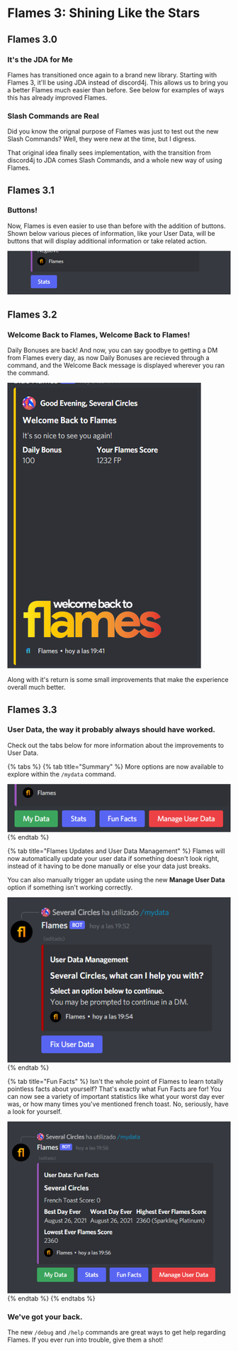 # Flames 3: Shining Like the Stars

## Flames 3.0

### It's the JDA for Me

Flames has transitioned once again to a brand new library. Starting with Flames 3, it'll be using JDA instead of discord4j. This allows us to bring you a better Flames much easier than before. See below for examples of ways this has already improved Flames.

### Slash Commands are Real

Did you know the orignal purpose of Flames was just to test out the new Slash Commands? Well, they were new at the time, but I digress.

That original idea finally sees implementation, with the transition from discord4j to JDA comes Slash Commands, and a whole new way of using Flames.



## Flames 3.1

### Buttons!

Now, Flames is even easier to use than before with the addition of buttons. Shown below various pieces of information, like your User Data, will be buttons that will display additional information or take related action.

![Buttons on the My Data command](../.gitbook/assets/imagen%20%286%29.png)

## Flames 3.2

### Welcome Back to Flames, Welcome Back to Flames!

Daily Bonuses are back! And now, you can say goodbye to getting a DM from Flames every day, as now Daily Bonuses are recieved through a command, and the Welcome Back message is displayed wherever you ran the command.

![Welcome Back to Flames!](../.gitbook/assets/imagen%20%288%29.png)

Along with it's return is some small improvements that make the experience overall much better.

## Flames 3.3

### User Data, the way it probably always should have worked.

Check out the tabs below for more information about the improvements to User Data.

{% tabs %}
{% tab title="Summary" %}
More options are now available to explore within the `/mydata` command. 

![A preview of the new options](../.gitbook/assets/imagen%20%282%29.png)
{% endtab %}

{% tab title="Flames Updates and User Data Management" %}
Flames will now automatically update your user data if something doesn't look right, instead of it having to be done manually or else your data just breaks.

You can also manually trigger an update using the new **Manage User Data** option if something isn't working correctly.

![The new Data Management UI](../.gitbook/assets/imagen%20%285%29.png)
{% endtab %}

{% tab title="Fun Facts" %}
Isn't the whole point of Flames to learn totally pointless facts about yourself? That's exactly what Fun Facts are for! You can now see a variety of important statistics like what your worst day ever was, or how many times you've mentioned french toast. No, seriously, have a look for yourself.

![Mmmmm, French Toast](../.gitbook/assets/imagen%20%289%29.png)
{% endtab %}
{% endtabs %}

### We've got your back.

The new `/debug` and `/help` commands are great ways to get help regarding Flames. If you ever run into trouble, give them a shot!

